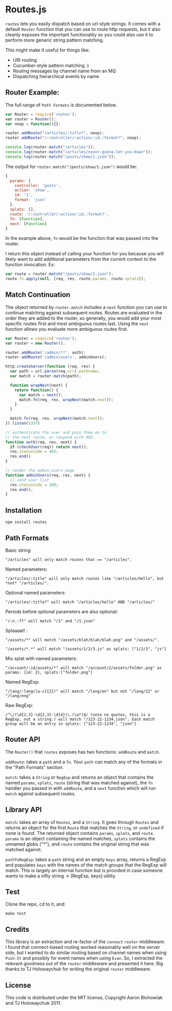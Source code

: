 # Routes.js

`routes` lets you easily dispatch based on url-style strings.  It comes with a default `Router` function that you can use to route http requests, but it also cleanly exposes the important functionality so you could also use it to perform more generic string pattern matching.

This might make it useful for things like:

* URI routing
* Cucumber-style pattern matching :)
* Routing messages by channel name from an MQ
* Dispatching hierarchical events by name


## Router Example:

The full range of `Path Formats` is documented below.

```js
var Router = require('routes');
var router = Router();
var noop = function(){};

router.addRoute("/articles/:title?", noop);
router.addRoute("/:controller/:action/:id.:format?", noop);

console.log(router.match("/articles"));
console.log(router.match("/articles/never-gonna-let-you-down"));
console.log(router.match("/posts/show/1.json"));

```

The output for `router.match("/posts/show/1.json")` would be:
```js
{
  params: {
    controller: 'posts',
    action: 'show',
    id: '1',
    format: 'json'
  },
  splats: [],
  route: '/:controller/:action/:id.:format?',
  fn: [Function],
  next: [Function]
}
```

In the example above, `fn` would be the function that was passed into the router.


I return this object instead of calling your function for you because you will likely want to add additional parameters from the current context to the function invocation. Ex:

```js
var route = router.match("/posts/show/1.json");
route.fn.apply(null, [req, res, route.params, route.splats]);
```

## Match Continuation

The object returned by `router.match` includes a `next` function you can use to continue matching against subsequent routes. Routes are evaluated in the order they are added to the router, so generally, you would add your most specific routes first and most ambiguous routes last. Using the `next` function allows you evaluate more ambiguous routes first.

```js
var Router = require('routes');
var router = new Router();

router.addRoute('/admin/*?', auth);
router.addRoute('/admin/users', adminUsers);

http.createServer(function (req, res) {
  var path = url.parse(req.url).pathname;
  var match = router.match(path);

  function wrapNext(next) {
    return function() {
      var match = next();
      match.fn(req, res, wrapNext(match.next));
    }
  }

  match.fn(req, res, wrapNext(match.next));
}).listen(1337)

// authenticate the user and pass them on to
// the next route, or respond with 403.
function auth(req, res, next) {
  if (checkUser(req)) return next();
  res.statusCode = 403;
  res.end()
}

// render the admin.users page
function adminUsers(req, res, next) {
  // send user list
  res.statusCode = 200;
  res.end();
}
```

## Installation

    npm install routes

## Path Formats

Basic string:

    "/articles" will only match routes that == "/articles".

Named parameters:

    "/articles/:title" will only match routes like "/articles/hello", but *not* "/articles/".

Optional named parameters:

    "/articles/:title?" will match "/articles/hello" AND "/articles/"

Periods before optional parameters are also optional:

    "/:n.:f?" will match "/1" and "/1.json"

Splaaaat! :

    "/assets/*" will match "/assets/blah/blah/blah.png" and "/assets/".

    "/assets/*.*" will match "/assets/1/2/3.js" as splats: ["1/2/3", "js"]

Mix splat with named parameters:

    "/account/:id/assets/*" will match "/account/2/assets/folder.png" as params: {id: 2}, splats:["folder.png"]


Named RegExp:

    "/lang/:lang([a-z]{2})" will match "/lang/en" but not "/lang/12" or "/lang/eng"

Raw RegExp:

    /^\/(\d{2,3}-\d{2,3}-\d{4})\.(\w*)$/ (note no quotes, this is a RegExp, not a string.) will match "/123-22-1234.json". Each match group will be an entry in splats: ["123-22-1234", "json"]


## Router API

The `Router()` that `routes` exposes has two functions: `addRoute` and `match`.

`addRoute`: takes a `path` and a `fn`. Your `path` can match any of the formats in the "Path Formats" section.

`match`: takes a `String` or `RegExp` and returns an object that contains the named `params`, `splats`, `route` (string that was matched against), the `fn` handler you passed in with `addRoute`, and a `next` function which will run `match` against subsequent routes.

## Library API

`match`: takes an array of `Routes`, and a `String`. It goes through `Routes` and returns an object for the first `Route` that matches the `String`, or `undefined` if none is found. The returned object contains `params`, `splats`, and `route`. `params` is an object containing the named matches, `splats` contains the unnamed globs ("*"), and `route` contains the original string that was matched against.

`pathToRegExp`: takes a `path` string and an empty `keys` array, returns a RegExp and populates `keys` with the names of the match groups that the RegExp will match. This is largely an internal function but is provided in case someone wants to make a nifty string -> [RegExp, keys] utility.


## Test

Clone the repo, cd to it, and:

    make test

## Credits

This library is an extraction and re-factor of the `connect` `router` middleware.  I found that connect-based routing worked reasonably well on the server side, but I wanted to do similar routing based on channel names when using `Push-It` and possibly for event names when using `Evan`.  So, I extracted the relevant goodness out of the `router` middleware and presented it here.  Big thanks to TJ Holowaychuk for writing the original `router` middleware.

## License

This code is distributed under the MIT license, Copyright Aaron Blohowiak and TJ Holowaychuk 2011.
